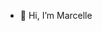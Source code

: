 - 👋 Hi, I’m Marcelle

<!---
cellemfs/cellemfs is a ✨ special ✨ repository because its `README.md` (this file) appears on your GitHub profile.
You can click the Preview link to take a look at your changes.
--->
